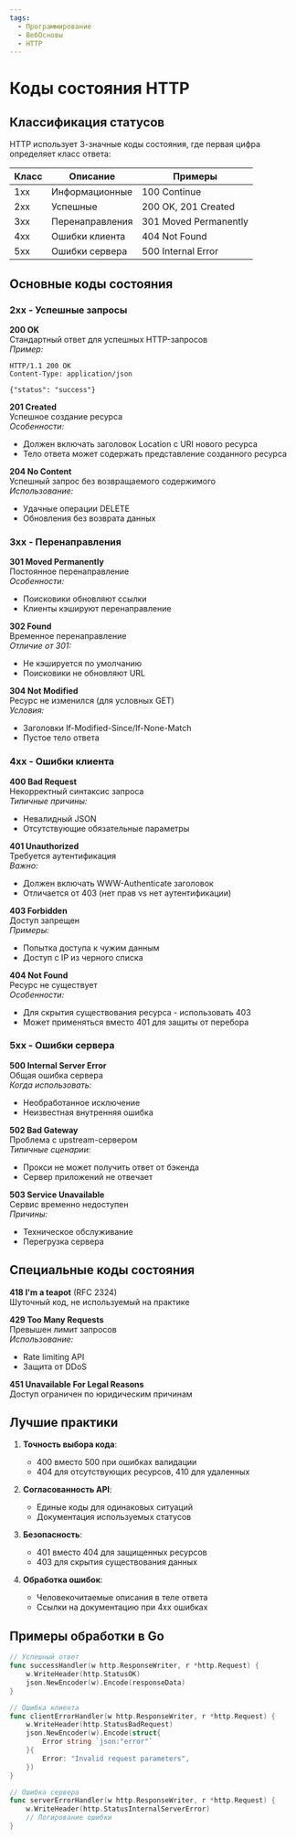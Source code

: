 ```yaml
---
tags:
  - Программирование
  - ВебОсновы
  - HTTP
---
```

# Коды состояния HTTP

## Классификация статусов

HTTP использует 3-значные коды состояния, где первая цифра определяет класс ответа:

| Класс | Описание                  | Примеры               |
|-------|---------------------------|-----------------------|
| 1xx   | Информационные            | 100 Continue          |
| 2xx   | Успешные                  | 200 OK, 201 Created   |
| 3xx   | Перенаправления           | 301 Moved Permanently |
| 4xx   | Ошибки клиента            | 404 Not Found         |
| 5xx   | Ошибки сервера            | 500 Internal Error    |

## Основные коды состояния

### 2xx - Успешные запросы

**200 OK**  
Стандартный ответ для успешных HTTP-запросов  
*Пример:*  
```http
HTTP/1.1 200 OK
Content-Type: application/json

{"status": "success"}
```

**201 Created**  
Успешное создание ресурса  
*Особенности:*  
- Должен включать заголовок Location с URI нового ресурса  
- Тело ответа может содержать представление созданного ресурса  

**204 No Content**  
Успешный запрос без возвращаемого содержимого  
*Использование:*  
- Удачные операции DELETE  
- Обновления без возврата данных  

### 3xx - Перенаправления

**301 Moved Permanently**  
Постоянное перенаправление  
*Особенности:*  
- Поисковики обновляют ссылки  
- Клиенты кэшируют перенаправление  

**302 Found**  
Временное перенаправление  
*Отличие от 301:*  
- Не кэшируется по умолчанию  
- Поисковики не обновляют URL  

**304 Not Modified**  
Ресурс не изменился (для условных GET)  
*Условия:*  
- Заголовки If-Modified-Since/If-None-Match  
- Пустое тело ответа  

### 4xx - Ошибки клиента

**400 Bad Request**  
Некорректный синтаксис запроса  
*Типичные причины:*  
- Невалидный JSON  
- Отсутствующие обязательные параметры  

**401 Unauthorized**  
Требуется аутентификация  
*Важно:*  
- Должен включать WWW-Authenticate заголовок  
- Отличается от 403 (нет прав vs нет аутентификации)  

**403 Forbidden**  
Доступ запрещен  
*Примеры:*  
- Попытка доступа к чужим данным  
- Доступ с IP из черного списка  

**404 Not Found**  
Ресурс не существует  
*Особенности:*  
- Для скрытия существования ресурса - использовать 403  
- Может применяться вместо 401 для защиты от перебора  

### 5xx - Ошибки сервера

**500 Internal Server Error**  
Общая ошибка сервера  
*Когда использовать:*  
- Необработанное исключение  
- Неизвестная внутренняя ошибка  

**502 Bad Gateway**  
Проблема с upstream-сервером  
*Типичные сценарии:*  
- Прокси не может получить ответ от бэкенда  
- Сервер приложений не отвечает  

**503 Service Unavailable**  
Сервис временно недоступен  
*Причины:*  
- Техническое обслуживание  
- Перегрузка сервера  

## Специальные коды состояния

**418 I'm a teapot** (RFC 2324)  
Шуточный код, не используемый на практике  

**429 Too Many Requests**  
Превышен лимит запросов  
*Использование:*  
- Rate limiting API  
- Защита от DDoS  

**451 Unavailable For Legal Reasons**  
Доступ ограничен по юридическим причинам  

## Лучшие практики

1. **Точность выбора кода**:
   - 400 вместо 500 при ошибках валидации  
   - 404 для отсутствующих ресурсов, 410 для удаленных  

2. **Согласованность API**:
   - Единые коды для одинаковых ситуаций  
   - Документация используемых статусов  

3. **Безопасность**:
   - 401 вместо 404 для защищенных ресурсов  
   - 403 для скрытия существования данных  

4. **Обработка ошибок**:
   - Человекочитаемые описания в теле ответа  
   - Ссылки на документацию при 4xx ошибках  

## Примеры обработки в Go

```go
// Успешный ответ
func successHandler(w http.ResponseWriter, r *http.Request) {
    w.WriteHeader(http.StatusOK)
    json.NewEncoder(w).Encode(responseData)
}

// Ошибка клиента
func clientErrorHandler(w http.ResponseWriter, r *http.Request) {
    w.WriteHeader(http.StatusBadRequest)
    json.NewEncoder(w).Encode(struct{
        Error string `json:"error"`
    }{
        Error: "Invalid request parameters",
    })
}

// Ошибка сервера
func serverErrorHandler(w http.ResponseWriter, r *http.Request) {
    w.WriteHeader(http.StatusInternalServerError)
    // Логирование ошибки
}
```